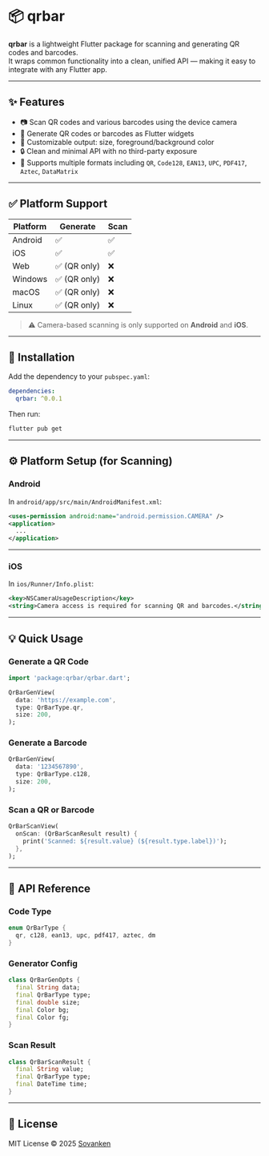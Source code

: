 
# 📦 qrbar

**qrbar** is a lightweight Flutter package for scanning and generating QR codes and barcodes.  
It wraps common functionality into a clean, unified API — making it easy to integrate with any Flutter app.

---

## ✨ Features

- 📷 Scan QR codes and various barcodes using the device camera
- 🧾 Generate QR codes or barcodes as Flutter widgets
- 🎨 Customizable output: size, foreground/background color
- 🔒 Clean and minimal API with no third-party exposure
- 🔁 Supports multiple formats including `QR`, `Code128`, `EAN13`, `UPC`, `PDF417`, `Aztec`, `DataMatrix`

---

## ✅ Platform Support

| Platform | Generate | Scan |
|----------|----------|------|
| Android  | ✅        | ✅    |
| iOS      | ✅        | ✅    |
| Web      | ✅ (QR only) | ❌ |
| Windows  | ✅ (QR only) | ❌ |
| macOS    | ✅ (QR only) | ❌ |
| Linux    | ✅ (QR only) | ❌ |

> ⚠️ Camera-based scanning is only supported on **Android** and **iOS**.

---

## 🚀 Installation

Add the dependency to your `pubspec.yaml`:

```yaml
dependencies:
  qrbar: ^0.0.1
```

Then run:

```bash
flutter pub get
```

---

## ⚙️ Platform Setup (for Scanning)

### Android

In `android/app/src/main/AndroidManifest.xml`:

```xml
<uses-permission android:name="android.permission.CAMERA" />
<application>
  ...
</application>
```

---

### iOS

In `ios/Runner/Info.plist`:

```xml
<key>NSCameraUsageDescription</key>
<string>Camera access is required for scanning QR and barcodes.</string>
```

---

## 💡 Quick Usage

### Generate a QR Code

```dart
import 'package:qrbar/qrbar.dart';

QrBarGenView(
  data: 'https://example.com',
  type: QrBarType.qr,
  size: 200,
);
```

### Generate a Barcode

```dart
QrBarGenView(
  data: '1234567890',
  type: QrBarType.c128,
  size: 200,
);
```

### Scan a QR or Barcode

```dart
QrBarScanView(
  onScan: (QrBarScanResult result) {
    print('Scanned: ${result.value} (${result.type.label})');
  },
);
```

---

## 🧱 API Reference

### Code Type

```dart
enum QrBarType {
  qr, c128, ean13, upc, pdf417, aztec, dm
}
```

### Generator Config

```dart
class QrBarGenOpts {
  final String data;
  final QrBarType type;
  final double size;
  final Color bg;
  final Color fg;
}
```

### Scan Result

```dart
class QrBarScanResult {
  final String value;
  final QrBarType type;
  final DateTime time;
}
```

---

## 📄 License

MIT License © 2025 [Sovanken](https://github.com/sovanken)
```
